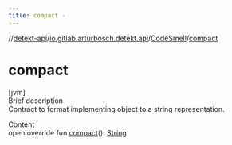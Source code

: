 ```yaml
---
title: compact -
---
```

//[detekt-api](../../index.md)/[io.gitlab.arturbosch.detekt.api](../index.md)/[CodeSmell](index.md)/[compact](compact.md)



# compact  
[jvm]  
Brief description  
Contract to format implementing object to a string representation.  
  
  
Content  
open override fun [compact](compact.md)(): [String](https://kotlinlang.org/api/latest/jvm/stdlib/kotlin/-string/index.html)  



